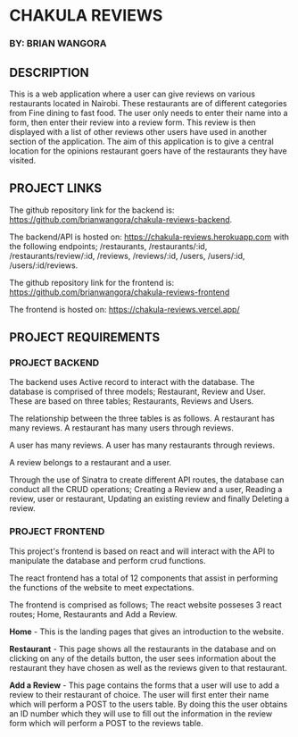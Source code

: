 # **CHAKULA REVIEWS**
### BY: **BRIAN WANGORA**

## DESCRIPTION

This is a web application where a user can give reviews on various restaurants located in Nairobi. 
These restaurants are of different categories from Fine dining to fast food.
The user only needs to enter their name into a form, then enter their review into a review form.
This review is then displayed with a list of other reviews other users have used in another section of the application.
The aim of this application is to give a central location for the opinions restaurant goers have of the restaurants they have visited.

## PROJECT LINKS
The github repository link for the backend is: https://github.com/brianwangora/chakula-reviews-backend.


The backend/API is hosted on: https://chakula-reviews.herokuapp.com with the following endpoints; /restaurants, /restaurants/:id, /restaurants/review/:id, /reviews, /reviews/:id, /users, /users/:id, /users/:id/reviews.

The github repository link for the frontend is: https://github.com/brianwangora/chakula-reviews-frontend

The frontend is hosted on: https://chakula-reviews.vercel.app/

## PROJECT REQUIREMENTS
### PROJECT BACKEND
The backend uses Active record to interact with the database.
The database is comprised of three models; Restaurant, Review and User. These are based on three tables; Restaurants, Reviews and Users.


The relationship between the three tables is as follows.
A restaurant has many reviews. A restaurant has many users through reviews.


A user has many reviews. A user has many restaurants through reviews.


A review belongs to a restaurant and a user.

Through the use of Sinatra to create different API routes, the database can conduct all the CRUD operations; Creating a Review and a user, Reading a review, user or restaurant, Updating an existing review and finally Deleting a review.


### PROJECT FRONTEND
This project's frontend is based on react and will interact with the API to manipulate the database and perform crud functions.

The react frontend has a total of 12 components that assist in performing the functions of the website to meet expectations.


The frontend is comprised as follows;
The react website posseses 3 react routes; Home, Restaurants and Add a Review.


**Home** - This is the landing pages that gives an introduction to the website.


**Restaurant** - This page shows all the restaurants in the database and on clicking on any of the details button, the user sees information about the restaurant they have chosen as well as the reviews given to that restaurant.


**Add a Review** - This page contains the forms that a user will use to add a review to their restaurant of choice. The user will first enter their name which will perform a POST to the users table. By doing this the user obtains an ID number which they will use to fill out the information in the review form which will perform a POST to the reviews table.


